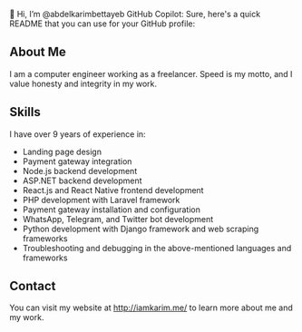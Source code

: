 👋 Hi, I’m @abdelkarimbettayeb
GitHub Copilot: Sure, here's a quick README that you can use for your GitHub profile:

## About Me

I am a computer engineer working as a freelancer. Speed is my motto, and I value honesty and integrity in my work.

## Skills

I have over 9 years of experience in:

- Landing page design
- Payment gateway integration
- Node.js backend development
- ASP.NET backend development
- React.js and React Native frontend development
- PHP development with Laravel framework
- Payment gateway installation and configuration
- WhatsApp, Telegram, and Twitter bot development
- Python development with Django framework and web scraping frameworks
- Troubleshooting and debugging in the above-mentioned languages and frameworks

## Contact

You can visit my website at http://iamkarim.me/ to learn more about me and my work.

